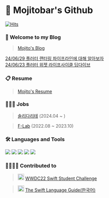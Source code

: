 # 🙇 Mojitobar's Github
[![Hits](https://hits.seeyoufarm.com/api/count/incr/badge.svg?url=https%3A%2F%2Fgithub.com%2FMojitoBar&count_bg=%23823BFF&title_bg=%23555555&icon=apple.svg&icon_color=%23E7E7E7&title=hits&edge_flat=false)](https://hits.seeyoufarm.com)
### 🙌 Welcome to my Blog
> [Mojito's Blog](https://mojitobar.github.io/)

[24/06/29 플러터 랜터링 파이프라인에 대해 알아보자](https://mojitobar.github.io/posts/flutter-rendering-pipeline/)<br>
[24/06/23 플러터 위젯 라이프사이클 딥다이브](https://mojitobar.github.io/posts/flutter-widget-lifecycle-copy/)<br>


### 📋 Resume
> [Mojito's Resume](https://mojitobar.notion.site/063f4789e28f40d280fc92d67412d999?pvs=4)

### 👨🏻‍💻 Jobs
> [솔리다리테](https://www.jumpit.co.kr/company/5964?company_nm=%EC%86%94%EB%A6%AC%EB%8B%A4%EB%A6%AC%ED%85%8C) (2024.04 ~ )

> [F-Lab](https://f-lab.kr/) (2022.08 ~ 2023.10)

### 🛠 Languages and Tools
<img src="https://img.shields.io/badge/Swift-FA7343?logo=Swift&logoColor=white"/> <img src="https://img.shields.io/badge/Xcode-147EFB?logo=Xcode&logoColor=white"/> <img src="https://img.shields.io/badge/UIkit-2396F3?logo=UIkit&logoColor=white"/> <img src="https://img.shields.io/badge/IntellijIDEA-007396?logo=IntellijIDEA&logoColor=white"/> <img src="https://img.shields.io/badge/Kotlin-007396?logo=Kotlin&logoColor=white"/>

### 👨‍👩‍👧‍👦 Contributed to
> <img src="https://github.com/MojitoBar/Mojitobar/assets/16567811/d69ba243-39f8-476c-8498-e1b485fbb088" width="20" height="20"/> [WWDC22 Swift Student Challenge](https://github.com/wwdc/2022)

> <img src="https://github.com/MojitoBar/Mojitobar/assets/16567811/699fc34d-cab3-4d73-b3e8-a2411cedcf42" width="20" height="20"/> [The Swift Language Guide(한국어)](https://github.com/Jusung/the-swift-programming-language-kr)
